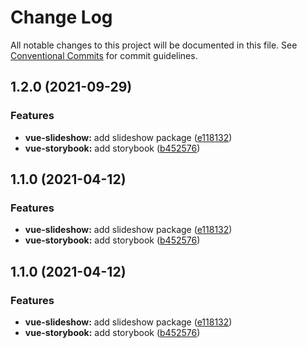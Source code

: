 # Change Log

All notable changes to this project will be documented in this file.
See [Conventional Commits](https://conventionalcommits.org) for commit guidelines.

## 1.2.0 (2021-09-29)


### Features

* **vue-slideshow:** add slideshow package ([e118132](https://github.com/Novicell/frontend-packages/commit/e1181329d727a0b22cadea947f6cb39f9c043a74))
* **vue-storybook:** add storybook ([b452576](https://github.com/Novicell/frontend-packages/commit/b452576ba720f1d86c279b4215edbea93a712e5f))



## 1.1.0 (2021-04-12)


### Features

* **vue-slideshow:** add slideshow package ([e118132](https://github.com/Novicell/frontend-packages/commit/e1181329d727a0b22cadea947f6cb39f9c043a74))
* **vue-storybook:** add storybook ([b452576](https://github.com/Novicell/frontend-packages/commit/b452576ba720f1d86c279b4215edbea93a712e5f))



## 1.1.0 (2021-04-12)


### Features

* **vue-slideshow:** add slideshow package ([e118132](https://github.com/Novicell/frontend-packages/commit/e1181329d727a0b22cadea947f6cb39f9c043a74))
* **vue-storybook:** add storybook ([b452576](https://github.com/Novicell/frontend-packages/commit/b452576ba720f1d86c279b4215edbea93a712e5f))
